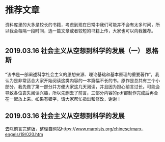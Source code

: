 # 推荐文章
资料库里的大多是较长的书籍，考虑到现在日常中我们可能并不会有太多时间，所以我会每隔一段时间，选一篇文章或者较短的书籍上传，大家也可以向我推荐。
# 
## 2019.03.16 社会主义从空想到科学的发展（一） 恩格斯
### 
“该书是一部阐述科学社会主义的思想来源、理论基础和基本原理的重要著作”，我认为是非常适合大家开始阅读这类内容的一本篇幅不长的书。原作是总共有三个小部分，我先做了第一部分并方便大家这几天阅读，并且因为担心前言过长，可能会导致各位丧失阅读兴趣，所以先删去了前言，三部分内容的pdf都制作完成后再合在一起放上来。如果有错字，请大家帮忙指出和修改，谢谢！
## 2019.03.16 社会主义从空想到科学的发展
去除前言完整版，整理自网站https://www.marxists.org/chinese/marx-engels/19/020.htm
